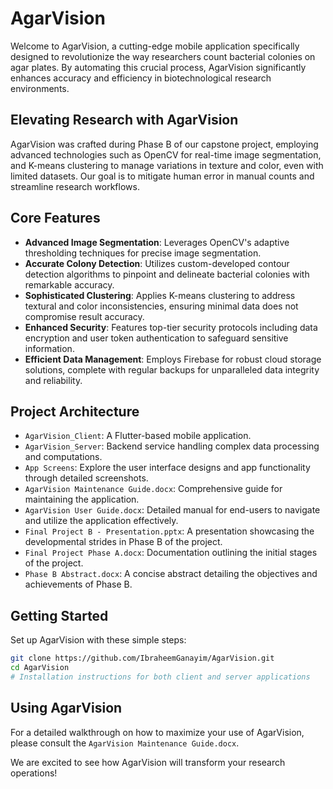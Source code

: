 # AgarVision

Welcome to AgarVision, a cutting-edge mobile application specifically designed to revolutionize the way researchers count bacterial colonies on agar plates. By automating this crucial process, AgarVision significantly enhances accuracy and efficiency in biotechnological research environments.

## Elevating Research with AgarVision
AgarVision was crafted during Phase B of our capstone project, employing advanced technologies such as OpenCV for real-time image segmentation, and K-means clustering to manage variations in texture and color, even with limited datasets. Our goal is to mitigate human error in manual counts and streamline research workflows.

## Core Features
- **Advanced Image Segmentation**: Leverages OpenCV's adaptive thresholding techniques for precise image segmentation.
- **Accurate Colony Detection**: Utilizes custom-developed contour detection algorithms to pinpoint and delineate bacterial colonies with remarkable accuracy.
- **Sophisticated Clustering**: Applies K-means clustering to address textural and color inconsistencies, ensuring minimal data does not compromise result accuracy.
- **Enhanced Security**: Features top-tier security protocols including data encryption and user token authentication to safeguard sensitive information.
- **Efficient Data Management**: Employs Firebase for robust cloud storage solutions, complete with regular backups for unparalleled data integrity and reliability.

## Project Architecture
- `AgarVision_Client`: A Flutter-based mobile application.
- `AgarVision_Server`: Backend service handling complex data processing and computations.
- `App Screens`: Explore the user interface designs and app functionality through detailed screenshots.
- `AgarVision Maintenance Guide.docx`: Comprehensive guide for maintaining the application.
- `AgarVision User Guide.docx`: Detailed manual for end-users to navigate and utilize the application effectively.
- `Final Project B - Presentation.pptx`: A presentation showcasing the developmental strides in Phase B of the project.
- `Final Project Phase A.docx`: Documentation outlining the initial stages of the project.
- `Phase B Abstract.docx`: A concise abstract detailing the objectives and achievements of Phase B.

## Getting Started
Set up AgarVision with these simple steps:
```bash
git clone https://github.com/IbraheemGanayim/AgarVision.git
cd AgarVision
# Installation instructions for both client and server applications
```

## Using AgarVision
For a detailed walkthrough on how to maximize your use of AgarVision, please consult the `AgarVision Maintenance Guide.docx`.

We are excited to see how AgarVision will transform your research operations!
